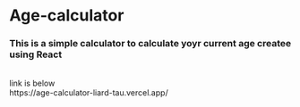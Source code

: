 # Age-calculator
<h3>This is a simple calculator to calculate yoyr current age createe using React</h3>
<br/>
link is below
<br/>
https://age-calculator-liard-tau.vercel.app/
